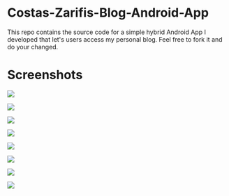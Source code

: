 Costas-Zarifis-Blog-Android-App
===============================

This repo contains the source code for a simple hybrid Android App I developed that let's users access my personal blog. Feel free to fork it and do your changed.

Screenshots
===============================
![](images/Screenshot_2014-10-09-18-36-19.png)


![](images/Screenshot_2014-10-09-18-36-38.png)


![](images/Screenshot_2014-10-09-18-47-39.png)


![](images/device-2014-10-09-185654.png)

![](images/device-2014-10-09-185757.png)


![](images/device-2014-10-09-190600.png)

![](images/Screenshot_2014-10-09-18-36-38.png)


![](images/Screenshot_2014-10-09-18-47-39.png)